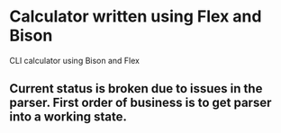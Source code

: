 # Calculator written using Flex and Bison

CLI calculator using Bison and Flex

## Current status is broken due to issues in the parser. First order of business is to get parser into a working state.
